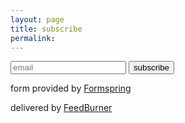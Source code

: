 ```yaml
---
layout: page
title: subscribe
permalink: 
---
```


 <form style="text-align:left;" action="https://feedburner.google.com/fb/a/mailverify?uri=likemagic&amp;loc=en_US" method="post" target="_blank">
   <input type="hidden" value="likemagic/nmlQ" name="uri"/>
   <input type="hidden" name="loc" value="en_US"/>

   <input type="email" name="email" placeholder="email" required>
   <input type="submit" value="subscribe"/>
 
 </form>

<aside class="share">
  <p>form provided by <a href="https://github.com/formspree/formspree" target="_blank">Formspring</a></p>
  <p>delivered by <a href="https://feedburner.google.com" target="_blank">FeedBurner</a></p>
</aside>